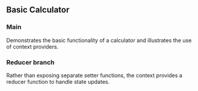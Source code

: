 ## Basic Calculator

### Main
Demonstrates the basic functionality of a calculator and illustrates the use of context providers.

### Reducer branch
Rather than exposing separate setter functions, the context provides a reducer function to handle state updates.

